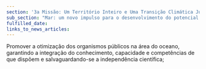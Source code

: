 ```yaml
---
section: '3a Missão: Um Território Inteiro e Uma Transição Climática Justa'
sub_section: "Mar: um novo impulso para o desenvolvimento do potencial oceânico do país"
fulfilled_date:
links_to_news_articles:
---
```


Promover a otimização dos organismos públicos na área do oceano, garantindo a integração do conhecimento, capacidade e competências de que dispõem e salvaguardando-se a independência científica;